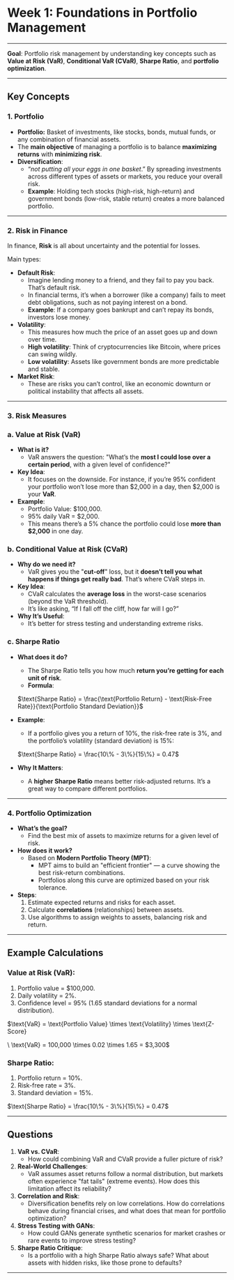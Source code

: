 # Week 1: Foundations in Portfolio Management

---

**Goal**: Portfolio risk management by understanding key concepts such as **Value at Risk (VaR)**, **Conditional VaR (CVaR)**, **Sharpe Ratio**, and **portfolio optimization**.

---

## **Key Concepts**

### **1. Portfolio**

- **Portfolio:** Basket of investments, like stocks, bonds, mutual funds, or any combination of financial assets.
- The **main objective** of managing a portfolio is to balance **maximizing returns** with **minimizing risk**.
- **Diversification**:
    - “*not putting all your eggs in one basket*.” 
    By spreading investments across different types of assets or markets, you reduce your overall risk.
    - **Example**: Holding tech stocks (high-risk, high-return) and government bonds (low-risk, stable return) creates a more balanced portfolio.

---

### **2. Risk in Finance**

In finance, **Risk** is all about uncertainty and the potential for losses. 

Main types:

- **Default Risk**:
    - Imagine lending money to a friend, and they fail to pay you back. That’s default risk.
    - In financial terms, it’s when a borrower (like a company) fails to meet debt obligations, such as not paying interest on a bond.
    - **Example**: If a company goes bankrupt and can’t repay its bonds, investors lose money.
- **Volatility**:
    - This measures how much the price of an asset goes up and down over time.
    - **High volatility**: Think of cryptocurrencies like Bitcoin, where prices can swing wildly.
    - **Low volatility**: Assets like government bonds are more predictable and stable.
- **Market Risk**:
    - These are risks you can’t control, like an economic downturn or political instability that affects all assets.

---

### **3. Risk Measures**

### **a. Value at Risk (VaR)**

- **What is it?**
    - VaR answers the question: "What’s the **most I could lose over a certain period**, with a given level of confidence?"
- **Key Idea**:
    - It focuses on the downside. For instance, if you’re 95% confident your portfolio won’t lose more than $2,000 in a day, then $2,000 is your **VaR**.
- **Example**:
    - Portfolio Value: $100,000.
    - 95% daily VaR = $2,000.
    - This means there’s a 5% chance the portfolio could lose **more than $2,000** in one day.

### **b. Conditional Value at Risk (CVaR)**

- **Why do we need it?**
    - VaR gives you the "**cut-off**" loss, but it **doesn’t tell you what happens if things get really bad**. That’s where CVaR steps in.
- **Key Idea**:
    - CVaR calculates the **average loss** in the worst-case scenarios (beyond the VaR threshold).
    - It’s like asking, “If I fall off the cliff, how far will I go?”
- **Why It’s Useful**:
    - It’s better for stress testing and understanding extreme risks.

### **c. Sharpe Ratio**

- **What does it do?**
    - The Sharpe Ratio tells you how much **return you’re getting for each unit of risk**.
    - **Formula**:
    
    $\text{Sharpe Ratio} = \frac{\text{Portfolio Return} - \text{Risk-Free Rate}}{\text{Portfolio Standard Deviation}}$
    
- **Example**:
    - If a portfolio gives you a return of 10%, the risk-free rate is 3%, and the portfolio’s volatility (standard deviation) is 15%:
    
    $\text{Sharpe Ratio} = \frac{10\% - 3\%}{15\%} = 0.47$
    
- **Why It Matters**:
    - A **higher Sharpe Ratio** means better risk-adjusted returns. It’s a great way to compare different portfolios.

---

### **4. Portfolio Optimization**

- **What’s the goal?**
    - Find the best mix of assets to maximize returns for a given level of risk.
- **How does it work?**
    - Based on **Modern Portfolio Theory (MPT)**:
        - MPT aims to build an "efficient frontier" — a curve showing the best risk-return combinations.
        - Portfolios along this curve are optimized based on your risk tolerance.
- **Steps**:
    1. Estimate expected returns and risks for each asset.
    2. Calculate **correlations** (relationships) between assets.
    3. Use algorithms to assign weights to assets, balancing risk and return.

---

## **Example Calculations**

### **Value at Risk (VaR)**:

1. Portfolio value = $100,000.
2. Daily volatility = 2%.
3. Confidence level = 95% (1.65 standard deviations for a normal distribution).

$\text{VaR} = \text{Portfolio Value} \times \text{Volatility} \times \text{Z-Score}

\\
\text{VaR} = 100,000 \times 0.02 \times 1.65 = \$3,300$

### **Sharpe Ratio**:

1. Portfolio return = 10%.
2. Risk-free rate = 3%.
3. Standard deviation = 15%.

$\text{Sharpe Ratio} = \frac{10\% - 3\%}{15\%} = 0.47$

---

## **Questions**

1. **VaR vs. CVaR**:
    - How could combining VaR and CVaR provide a fuller picture of risk?
2. **Real-World Challenges**:
    - VaR assumes asset returns follow a normal distribution, but markets often experience "fat tails" (extreme events). How does this limitation affect its reliability?
3. **Correlation and Risk**:
    - Diversification benefits rely on low correlations. How do correlations behave during financial crises, and what does that mean for portfolio optimization?
4. **Stress Testing with GANs**:
    - How could GANs generate synthetic scenarios for market crashes or rare events to improve stress testing?
5. **Sharpe Ratio Critique**:
    - Is a portfolio with a high Sharpe Ratio always safe? What about assets with hidden risks, like those prone to defaults?

---